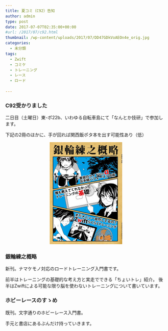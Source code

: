```yaml
---
title: 夏コミ（C92）告知
author: admin
type: post
date: 2017-07-07T02:35:00+00:00
#url: /2017/07/c92.html
thumbnail: /wp-content/uploads/2017/07/DD47GDkVoAEOn4e_orig.jpg
categories:
  - 未分類
tags:
  - Zwift
  - コミケ
  - トレーニング
  - レース
  - ロード

---
```

<div class="separator" style="clear: both; text-align: center;">

</div>



### C92受かりました

二日目（土曜日）東-ポ22b、いわゆる自転車島にて「なんとか技研」で参加します。

下記の2冊のほかに、手が回れば関西飯ポタ本を出す可能性あり（低）


<div class="separator" style="clear: both; text-align: center;">
<img border="0" data-original-height="1600" data-original-width="1140" height="320" src="/wp-content/uploads/2017/07/DD47GDkVoAEOn4e_orig.jpg" width="227" />
</div>
<div style="float:none;">
<h3>銀輪練之概略</h3>
新刊。ナマケモノ対応のロードトレーニング入門書です。

前半はトレーニングの基礎的な考え方と実走でできる「ちょいトレ」紹介。
後半はZwiftによる可能な限り脳を使わないトレーニングについて書いています。
</div>

<div class="separator" style="clear: both; text-align: center;">

</div>
<div style="float:none;">
<h3>ホビーレースのすゝめ</h3>
既刊。文字通りのホビーレース入門書。

手元と書店にあるぶんだけ持っていきます。
</div>